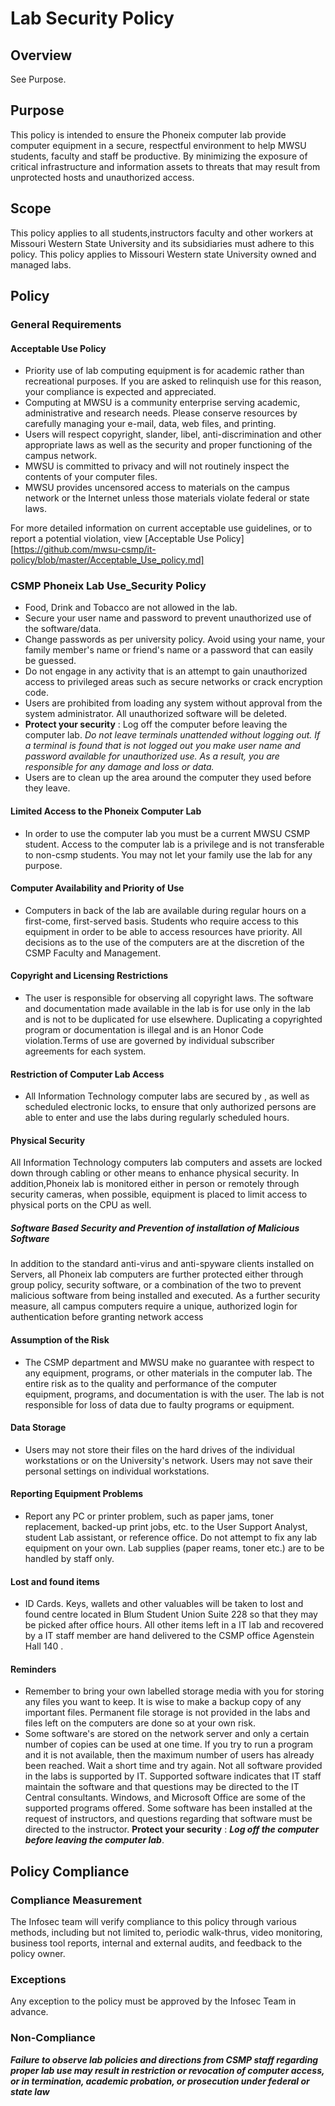# Lab Security Policy

## Overview
See Purpose.

## Purpose
This policy is intended to ensure the Phoneix computer lab provide computer equipment in a secure, respectful environment to help MWSU students, faculty and staff be productive. By minimizing the exposure of critical infrastructure and information assets to threats that may result from unprotected hosts and unauthorized access.

## Scope
This policy applies to all students,instructors faculty and other workers at Missouri Western State University and its subsidiaries must adhere to this policy. This policy applies to Missouri Western state University owned and managed labs.

## Policy
### General Requirements
#### Acceptable Use Policy
* Priority use of lab computing equipment is for academic rather than recreational purposes. If you are asked to relinquish use for this reason, your compliance is expected and appreciated.
* Computing at MWSU is a community enterprise serving academic, administrative and research needs. Please conserve resources by carefully managing your e-mail, data, web files, and printing.
* Users will respect copyright, slander, libel, anti-discrimination and other appropriate laws as well as the security and proper functioning of the campus network.
* MWSU is committed to privacy and will not routinely inspect the contents of your computer files.
* MWSU provides uncensored access to materials on the campus network or the Internet unless those materials violate federal or state laws.

For more detailed information on current acceptable use guidelines, or to report a potential violation, view [Acceptable Use Policy] [https://github.com/mwsu-csmp/it-policy/blob/master/Acceptable_Use_policy.md]

### CSMP Phoneix Lab Use_Security Policy

* Food, Drink and Tobacco are not allowed in the lab.
*	Secure your user name and password to prevent unauthorized use of the software/data.
*	Change passwords as per university policy. Avoid using your name, your family member's name or friend's name or a password that can easily be guessed.
*	Do not engage in any activity that is an attempt to gain unauthorized access to privileged areas such as secure networks or crack encryption code.
*	Users are prohibited from loading any system without approval from the system administrator. All unauthorized software will be deleted.
* **Protect your security** : Log off the computer before leaving the computer lab. *Do not leave terminals unattended without logging out. If a terminal is found that is not logged out you make user name and password available for unauthorized use. As a result, you are responsible for any damage and loss or data.*
*	Users are to clean up the area around the computer they used before they leave.


#### Limited Access to the Phoneix Computer Lab 
* In order to use the computer lab you must be a current MWSU CSMP student. Access to the computer lab is a privilege and is not transferable to non-csmp students. You may not let your family use the lab for any purpose.

#### Computer Availability and Priority of Use 
* Computers in back of the lab are available during regular hours on a first-come, first-served basis. Students who require access to this equipment in order to be able to access resources have priority. All decisions as to the use of the computers are at the discretion of the CSMP Faculty and Management.

#### Copyright and Licensing Restrictions 
* The user is responsible for observing all copyright laws. The software and documentation made available in the lab is for use only in the lab and is not to be duplicated for use elsewhere. Duplicating a copyrighted program or documentation is illegal and is an Honor Code violation.Terms of use are governed by individual subscriber agreements for each system.

#### Restriction of Computer Lab Access
* All Information Technology computer labs are secured by <card-swipe or proximity locks>, as well as scheduled electronic locks, to ensure that only authorized persons are able to enter and use the labs during regularly scheduled hours.

#### Physical Security
All Information Technology computers lab computers and assets are locked down through cabling or other means to enhance physical security. In addition,Phoneix lab is monitored either in person or remotely through security cameras, when possible, equipment is placed to limit access to physical ports on the CPU as well. 

##### Software Based Security and Prevention of installation of Malicious Software
In addition to the standard anti-virus and anti-spyware clients installed on Servers, all Phoneix lab computers are further protected either through group policy, security software, or a combination of the two to prevent malicious software from being installed and executed. As a further security measure, all campus computers require a unique, authorized login for authentication before granting network access

#### Assumption of the Risk 
* The CSMP department and MWSU make no guarantee with respect to any equipment, programs, or other materials in the computer lab. The entire risk as to the quality and performance of the computer equipment, programs, and documentation is with the user. The lab is not responsible for loss of data due to faulty programs or equipment.

#### Data Storage 
* Users may not store their files on the hard drives of the individual workstations or on the University's network. Users may not save their personal settings on individual workstations.

#### Reporting Equipment Problems 
* Report any PC or printer problem, such as paper jams, toner replacement, backed-up print jobs, etc. to the User Support Analyst, student Lab assistant, or reference office. Do not attempt to fix any lab equipment on your own. Lab supplies (paper reams, toner etc.) are to be handled by staff only.

#### Lost and found items
* ID Cards. Keys, wallets and other valuables will be taken to lost and found centre located in Blum Student Union Suite 228 so that they may be picked after office hours. All other items left in a IT lab and recovered by a IT staff member are hand delivered to the CSMP office Agenstein Hall 140 .
 
#### Reminders
* Remember to bring your own labelled storage media with you for storing any files you want to keep. It is wise to make a backup copy of any important files. Permanent file storage is not provided in the labs and files left on the computers are done so at your own risk.  
* Some software's are stored on the network server and only a certain number of copies can be used at one time. If you try to run a program and it is not available, then the maximum number of users has already been reached. Wait a short time and try again. Not all software provided in the labs is supported by IT. Supported software indicates that IT staff maintain the software and that questions may be directed to the IT Central consultants. Windows, and Microsoft Office are some of the supported programs offered. Some software has been installed at the request of instructors, and questions regarding that software must be directed to the instructor.
**Protect your security** : *__Log off the computer before leaving the computer lab__*.

## Policy Compliance
### Compliance Measurement
The Infosec team will verify compliance to this policy through various methods, including but not limited to, periodic walk-thrus, video monitoring, business tool reports, internal and external audits, and feedback to the policy owner.
### Exceptions
Any exception to the policy must be approved by the Infosec Team in advance.
### Non-Compliance
*__Failure to observe lab policies and directions from CSMP staff regarding proper lab use may result in restriction or revocation of computer access, or in termination, academic probation, or prosecution under federal or state law__*
